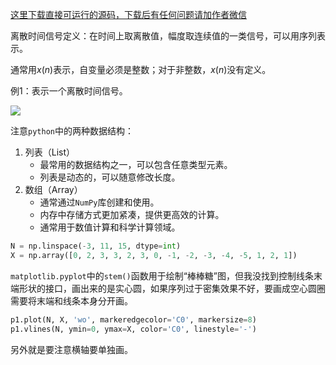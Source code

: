 [这里下载直接可运行的源码，下载后有任何问题请加作者微信](<https://mbd.pub/o/bread/ZZuVkppq>)

离散时间信号定义：在时间上取离散值，幅度取连续值的一类信号，可以用序列表示。

通常用$x(n)$表示，自变量必须是整数；对于非整数，$x(n)​$没有定义。

例1：表示一个离散时间信号。

![](https://raw.gitmirror.com/JoggingJack/PicRepo/main/CGBook/DSP/1.0/0.png)

注意`python`中的两种数据结构：

1. 列表（List）
   - 最常用的数据结构之一，可以包含任意类型元素。
   - 列表是动态的，可以随意修改长度。
2. 数组（Array）
   - 通常通过`NumPy`库创建和使用。
   - 内存中存储方式更加紧凑，提供更高效的计算。
   - 通常用于数值计算和科学计算领域。

~~~python
N = np.linspace(-3, 11, 15, dtype=int)
X = np.array([0, 2, 3, 3, 2, 3, 0, -1, -2, -3, -4, -5, 1, 2, 1])
~~~

`matplotlib.pyplot`中的`stem()`函数用于绘制“棒棒糖”图，但我没找到控制线条末端形状的接口，画出来的是实心圆，如果序列过于密集效果不好，要画成空心圆圈需要将末端和线条本身分开画。

~~~python
p1.plot(N, X, 'wo', markeredgecolor='C0', markersize=8)
p1.vlines(N, ymin=0, ymax=X, color='C0', linestyle='-')
~~~

另外就是要注意横轴要单独画。